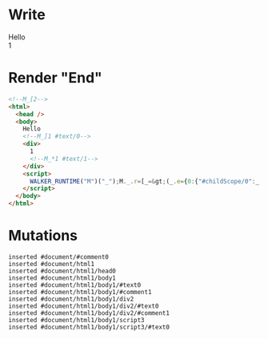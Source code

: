 # Write
  <!--M_[2-->Hello<!--M_]1 #text/0--><div>1<!--M_*1 #text/1--></div><script>WALKER_RUNTIME("M")("_");M._.r=[_=>(_.e={0:{"#childScope/0":_.c={"#text/0!":_.d={},"#text/0(":_.b={x:1,renderBody:_._["packages/translator-tags/src/__tests__/fixtures/at-tag-inside-if-tag/template.marko_1_renderer"],[Symbol.iterator]:(a=>()=>a.values())(_.a=[])}}},1:_.c,2:_.d},_.a[0]=_.b,_.e),0]</script>


# Render "End"
```html
<!--M_[2-->
<html>
  <head />
  <body>
    Hello
    <!--M_]1 #text/0-->
    <div>
      1
      <!--M_*1 #text/1-->
    </div>
    <script>
      WALKER_RUNTIME("M")("_");M._.r=[_=&gt;(_.e={0:{"#childScope/0":_.c={"#text/0!":_.d={},"#text/0(":_.b={x:1,renderBody:_._["packages/translator-tags/src/__tests__/fixtures/at-tag-inside-if-tag/template.marko_1_renderer"],[Symbol.iterator]:(a=&gt;()=&gt;a.values())(_.a=[])}}},1:_.c,2:_.d},_.a[0]=_.b,_.e),0]
    </script>
  </body>
</html>
```

# Mutations
```
inserted #document/#comment0
inserted #document/html1
inserted #document/html1/head0
inserted #document/html1/body1
inserted #document/html1/body1/#text0
inserted #document/html1/body1/#comment1
inserted #document/html1/body1/div2
inserted #document/html1/body1/div2/#text0
inserted #document/html1/body1/div2/#comment1
inserted #document/html1/body1/script3
inserted #document/html1/body1/script3/#text0
```